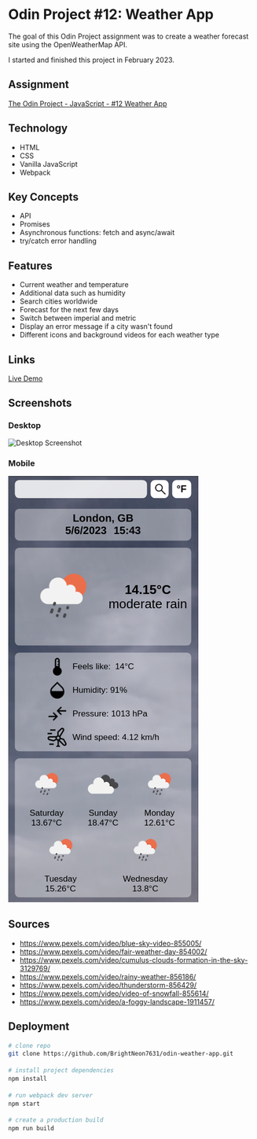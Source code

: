 # Odin Project #12: Weather App

The goal of this Odin Project assignment was to create a weather forecast site using the OpenWeatherMap API.

I started and finished this project in February 2023.

## Assignment

[The Odin Project - JavaScript - #12 Weather App](https://www.theodinproject.com/lessons/node-path-javascript-weather-app)

## Technology

- HTML
- CSS
- Vanilla JavaScript
- Webpack

## Key Concepts

- API
- Promises
- Asynchronous functions: fetch and async/await
- try/catch error handling

## Features

- Current weather and temperature
- Additional data such as humidity
- Search cities worldwide
- Forecast for the next few days
- Switch between imperial and metric
- Display an error message if a city wasn't found
- Different icons and background videos for each weather type

## Links

[Live Demo](https://bn7631-odin-weather-app.pages.dev)

## Screenshots

### Desktop

![Desktop Screenshot](screenshots/desktop.gif)

### Mobile

![Mobile Screenshot](screenshots/mobile.png)

## Sources

- https://www.pexels.com/video/blue-sky-video-855005/
- https://www.pexels.com/video/fair-weather-day-854002/
- https://www.pexels.com/video/cumulus-clouds-formation-in-the-sky-3129769/
- https://www.pexels.com/video/rainy-weather-856186/
- https://www.pexels.com/video/thunderstorm-856429/
- https://www.pexels.com/video/video-of-snowfall-855614/
- https://www.pexels.com/video/a-foggy-landscape-1911457/

## Deployment

```bash
# clone repo
git clone https://github.com/BrightNeon7631/odin-weather-app.git

# install project dependencies
npm install

# run webpack dev server
npm start

# create a production build
npm run build

```
